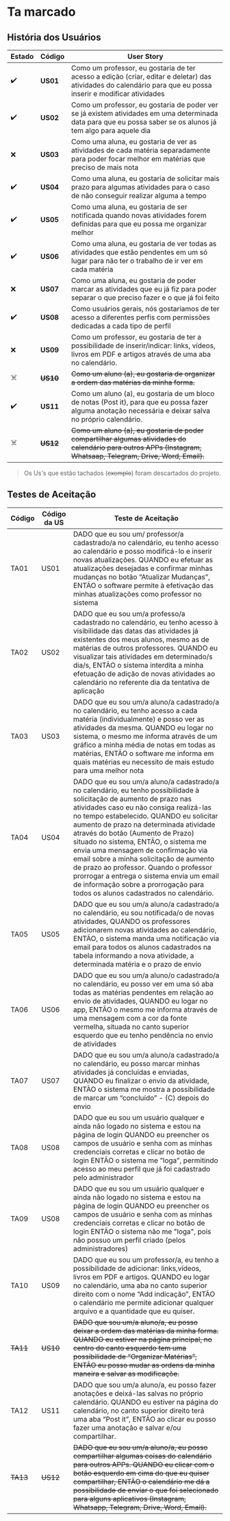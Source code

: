 # Ta marcado

## História dos Usuários

|Estado     | Código    | User Story                                                   |
|-----------| --------- | ------------------------------------------------------------ |
|:heavy_check_mark:        | **US01** | Como um professor, eu gostaria de ter acesso a edição (criar, editar e deletar) das atividades do calendário para que eu possa inserir e modificar atividades |
|:heavy_check_mark:           | **US02** | Como um professor, eu gostaria de poder ver se já existem atividades em uma determinada data para que eu possa saber se os alunos já tem algo para aquele dia |
|:x:           | **US03** | Como uma aluna, eu gostaria de ver as atividades de cada matéria separadamente para poder focar melhor em matérias que preciso de mais nota |
|:heavy_check_mark:           | **US04** | Como uma aluna, eu gostaria de solicitar mais prazo para algumas atividades para o caso de não conseguir realizar alguma a tempo  |
|:heavy_check_mark:           | **US05**| Como uma aluna, eu gostaria de ser notificada quando novas atividades forem definidas para que eu possa me organizar melhor|
|:heavy_check_mark:          | **US06** | Como uma aluna, eu gostaria de ver todas as atividades que estão pendentes em um só lugar para não ter o trabalho de ir ver em cada matéria |
|:x:           | **US07** | Como uma aluna, eu gostaria de poder marcar as atividades que eu já fiz para poder separar o que preciso fazer e o que já foi feito |
|:heavy_check_mark:           | **US08** | Como usuários gerais, nós gostaríamos de ter acesso a diferentes perfis com permissões dedicadas a cada tipo de perfil  |
|:x:           | **US09** | Como um professor, eu gostaria de ter a possibilidade de inserir/indicar: links, vídeos, livros em PDF e artigos através de uma aba no calendário.|
|:skull_and_crossbones:           | ~~**US10**~~ | ~~Como um aluno (a), eu gostaria de organizar a ordem das matérias da minha forma.~~|
|:heavy_check_mark:           | **US11** | Como um aluno (a), eu gostaria de um bloco de notas (Post it), para que eu possa fazer alguma anotação necessária e deixar salva no próprio calendário.|
|:skull_and_crossbones:           | ~~**US12**~~ | ~~Como um aluno (a), eu gostaria de poder compartilhar algumas atividades do calendário para outros APPs (Instagram, Whatsaap, Telegram, Drive, Word, Email).~~|

>Os Us's que estão tachados (~~exemplo~~) foram descartados do projeto.




## Testes de Aceitação

| Código | Código da US | Teste de Aceitação                                           |
| ------ | ------------ | ------------------------------------------------------------ |
| TA01  | US01        | DADO que eu sou um/ professor/a cadastrado/a no calendário, eu tenho acesso ao calendário e posso modificá-lo e inserir novas atualizações. QUANDO eu efetuar as atualizações desejadas e confirmar minhas mudanças no botão “Atualizar Mudanças”, ENTÃO o software permite à efetivação das minhas atualizações como professor no sistema |
| TA02  | US02        | DADO que eu sou um/a professo/a cadastrado no calendário, eu tenho acesso à visibilidade das datas das atividades já existentes dos meus alunos, mesmo as de matérias de outros professores. QUANDO eu visualizar tais atividades em determinado/s dia/s, ENTÃO o sistema interdita a minha efetuação de adição de novas atividades ao calendário no referente dia da tentativa de aplicação |
| TA03  | US03        | DADO que eu sou um/a aluno/a cadastrado/a no calendário, eu tenho acesso a cada matéria (individualmente) e posso ver as atividades da mesma. QUANDO eu logar no sistema, o mesmo me informa através de um gráfico a minha média de notas em todas as matérias, ENTÃO o software me informa em quais matérias eu necessito de mais estudo para uma melhor nota |
| TA04    | US04          | DADO que eu sou um/a aluno/a cadastrado/a no calendário, eu tenho possibilidade à solicitação de aumento de prazo nas atividades caso eu não consiga realizá-las no tempo estabelecido. QUANDO eu solicitar aumento de prazo na determinada atividade através do botão (Aumento de Prazo) situado no sistema, ENTÃO, o sistema me envia uma mensagem de confirmação via email sobre a minha solicitação de aumento de prazo ao professor. Quando o professor prorrogar a entrega o sistema envia um email de informação sobre a prorrogação para todos os alunos cadastrados no calendário.|
| TA05    | US05          | DADO que eu sou um/a aluno/a cadastrado/a no calendário, eu sou notificada/o de novas atividades, QUANDO os professores adicionarem novas atividades ao calendário, ENTÃO, o sistema manda uma notificação via email para todos os alunos cadastrados na tabela informando a nova atividade, a determinada matéria e o prazo de envio |
| TA06    | US06          | DADO que eu sou um/a aluno/o cadastrado/a no calendário, eu posso ver em uma só aba todas as matérias pendentes em relação ao envio de atividades, QUANDO eu logar no app, ENTÃO o mesmo me informa através de uma mensagem com a cor da fonte vermelha, situada no canto superior esquerdo que eu tenho pendência no envio de atividades|
| TA07    | US07          | DADO que eu sou um/a aluno/a cadastrado/a no calendário, eu posso marcar minhas atividades já concluídas e enviadas, QUANDO eu finalizar o envio da atividade, ENTÃO o sistema me mostra a possibilidade de marcar um “concluído” - (C) depois do envio|
| TA08    | US08          | DADO que eu sou um usuário qualquer e ainda não logado no sistema e estou na página de login QUANDO eu preencher os campos de usuário e senha com as minhas credenciais corretas e clicar no botão de login ENTÃO o sistema me ”loga”, permitindo acesso ao meu perfil que já foi cadastrado pelo administrador|
| TA09    | US08          | DADO que eu sou um usuário qualquer e ainda não logado no sistema e estou na página de login QUANDO eu preencher os campos de usuário e senha com as minhas credenciais corretas e clicar no botão de login ENTÃO o sistema não me "loga", pois não possuo um perfil criado (pelos administradores)|
| TA10 | US09 | DADO que eu sou um professor/a, eu tenho a possibilidade de adicionar: links,vídeos, livros em PDF e artigos. QUANDO eu logar no calendário, uma aba no canto superior direito com o nome “Add indicação”, ENTÃO o calendário me permite adicionar qualquer arquivo e a quantidade que eu quiser.
| ~~TA11~~ | ~~US10~~ | ~~DADO que sou um/a aluno/a, eu posso deixar a ordem das matérias da minha forma. QUANDO eu estiver na página principal, no centro do canto esquerdo tem uma possibilidade de “Organizar Matérias”, ENTÃO eu posso mudar as ordens da minha maneira e salvar as modificaçõe.~~
| TA12 | US11 | DADO que sou um/a aluno/a, eu posso fazer anotações e deixá-las salvas no próprio calendário. QUANDO eu estiver na página do calendário, no canto superior direito terá uma aba “Post it”, ENTÃO ao clicar eu posso fazer uma anotação e salvar e/ou compartilhar.
| ~~TA13~~ | ~~US12~~ | ~~DADO que eu sou um/a aluno/a, eu posso compartilhar algumas coisas do calendário para outros APPs. QUANDO eu clicar com o botão esquerdo em cima do que eu quiser compartilhar, ENTÃO o calendário me dá a possibilidade de enviar o que foi selecionado para alguns aplicativos (Instagram, Whatsapp, Telegram, Drive, Word, Email).~~
